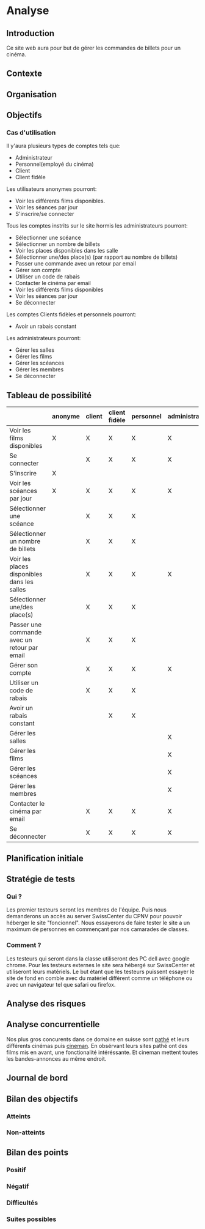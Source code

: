 # Analyse

## Introduction

Ce site web aura pour but de gérer les commandes de billets pour un cinéma.

## Contexte

## Organisation

## Objectifs

### Cas d'utilisation

Il y'aura plusieurs types de comptes tels que:

* Administrateur
* Personnel(employé du cinéma)
* Client
* Client fidèle

Les utilisateurs anonymes pourront:

* Voir les différents films disponibles. 
* Voir les séances par jour
* S'inscrire/se connecter

Tous les comptes instrits sur le site hormis les administrateurs pourront:

* Sélectionner une scéance
* Sélectionner un nombre de billets
* Voir les places disponibles dans les salle
* Sélectionner une/des place(s) (par rapport au nombre de billets)
* Passer une commande avec un retour par email
* Gérer son compte
* Utiliser un code de rabais
* Contacter le cinéma par email
* Voir les différents films disponibles
* Voir les séances par jour
* Se déconnecter

Les comptes Clients fidèles et personnels pourront:

* Avoir un rabais constant

Les administrateurs pourront:

* Gérer les salles
* Gérer les films
* Gérer les scéances
* Gérer les membres
* Se déconnecter

## Tableau de possibilité

|                                               | anonyme | client | client fidèle | personnel | administrateur |
| --------------------------------------------  | ------- | ------ | ------------- | -------- | -------------- |
| Voir les films disponibles                    | X       | X      | X             | X        | X              |
| Se connecter                                  |         | X      | X             | X        | X              |
| S'inscrire                                    | X       |        |               |          |                |
| Voir les scéances par jour                    | X       | X      | X             | X        | X              |
| Sélectionner une scéance                      |         | X      | X             | X        |                |
| Sélectionner un nombre de billets             |         | X      | X             | X        |                |
| Voir les places disponibles dans les salles   |         | X      | X             | X        | X              |
| Sélectionner une/des place(s)                 |         | X      | X             | X        |                |
| Passer une commande avec un retour par email  |         | X      | X             | X        |                |
| Gérer son compte                              |         | X      | X             | X        | X              |
| Utiliser un code de rabais                    |         | X      | X             | X        |                |
| Avoir un rabais constant                      |         |        | X             | X        |                |
| Gérer les salles                              |         |        |               |          | X              |
| Gérer les films                               |         |        |               |          | X              |
| Gérer les scéances                            |         |        |               |          | X              |
| Gérer les membres                             |         |        |               |          | X              |
| Contacter le cinéma par email                 |         | X      | X             | X        | X              |
| Se déconnecter                                |         | X      | X             | X        | X              |

## Planification initiale

## Stratégie de tests

### Qui ?

Les premier testeurs seront les membres de l'équipe. Puis nous demanderons un accès au server SwissCenter du CPNV pour pouvoir héberger le site "foncionnel". Nous essayerons de faire tester le site a un maximum de personnes en commençant par nos camarades de classes.

### Comment ?

Les testeurs qui seront dans la classe utiliseront des PC dell avec google chrome. Pour les testeurs externes le site sera hébergé sur SwissCenter et utiliseront leurs matériels. Le but étant que les testeurs puissent essayer le site de fond en comble avec du matériel différent comme un téléphone ou avec un navigateur tel que safari ou firefox.

## Analyse des risques

## Analyse concurrentielle

Nos plus gros concurents dans ce domaine en suisse sont [pathé](pathe.ch) et leurs différents cinémas puis [cineman](www.cineman.ch). En obsérvant leurs sites pathé ont des films mis en avant, une fonctionalité intéréssante. Et cineman mettent toutes les bandes-annonces au même endroit.

## Journal de bord

## Bilan des objectifs

### Atteints

### Non-atteints

## Bilan des points

### Positif

### Négatif

### Difficultés

### Suites possibles
